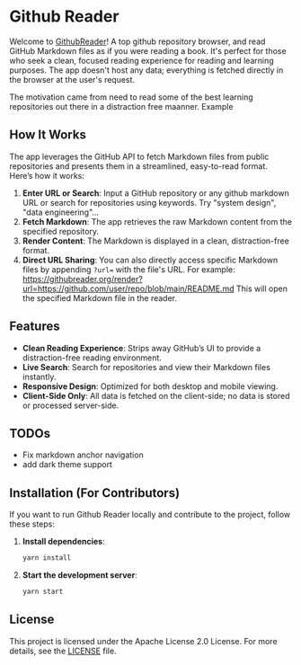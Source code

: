 # Github Reader

Welcome to [GithubReader](https://githubreader.org/)! A top github repository browser, and read GitHub Markdown files as if you were reading a book. It's perfect for those who seek a clean, focused reading experience for reading and learning purposes. The app doesn't host any data; everything is fetched directly in the browser at the user's request.

The motivation came from need to read some of the best learning repositories out there in a distraction free maanner. Example 

## How It Works

The app leverages the GitHub API to fetch Markdown files from public repositories and presents them in a streamlined, easy-to-read format. Here’s how it works:

1. **Enter URL or Search**: Input a GitHub repository or any github markdown URL or search for repositories using keywords. Try "system design", "data engineering"... 
2. **Fetch Markdown**: The app retrieves the raw Markdown content from the specified repository.
3. **Render Content**: The Markdown is displayed in a clean, distraction-free format.
4. **Direct URL Sharing**: You can also directly access specific Markdown files by appending `?url=` with the file's URL. For example: https://githubreader.org/render?url=https://github.com/user/repo/blob/main/README.md This will open the specified Markdown file in the reader.

## Features

- **Clean Reading Experience**: Strips away GitHub’s UI to provide a distraction-free reading environment.
- **Live Search**: Search for repositories and view their Markdown files instantly.
- **Responsive Design**: Optimized for both desktop and mobile viewing.
- **Client-Side Only**: All data is fetched on the client-side; no data is stored or processed server-side.

## TODOs
- Fix markdown anchor navigation
- add dark theme support

## Installation (For Contributors)

If you want to run Github Reader locally and contribute to the project, follow these steps:

1. **Install dependencies**:
    ```bash
    yarn install
    ```
2. **Start the development server**:
    ```bash
    yarn start
    ```

## License

This project is licensed under the Apache License 2.0 License. For more details, see the [LICENSE](LICENSE) file.